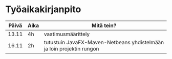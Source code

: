 # Työaikakirjanpito

| Päivä | Aika | Mitä tein? |
|-------|------|------------|
| 13.11 | 4h   | vaatimusmäärittely |
| 16.11 | 2h   | tutustuin JavaFX-Maven-Netbeans yhdistelmään ja loin projektin rungon |